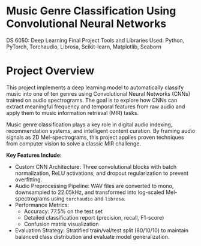 # Music Genre Classification Using Convolutional Neural Networks
DS 6050: Deep Learning Final Project
Tools and Libraries Used:  Python, PyTorch, Torchaudio, Librosa, Scikit-learn, Matplotlib, Seaborn  


# Project Overview
This project implements a deep learning model to automatically classify music into one of ten genres using Convolutional Neural Networks (CNNs) trained on audio spectrograms. The goal is to explore how CNNs can extract meaningful frequency and temporal features from raw audio and apply them to music information retrieval (MIR) tasks.

Music genre classification plays a key role in digital audio indexing, recommendation systems, and intelligent content curation. By framing audio signals as 2D Mel-spectrograms, this project applies proven techniques from computer vision to solve a classic MIR challenge.


**Key Features Include:** 
- Custom CNN Architecture: Three convolutional blocks with batch normalization, ReLU activations, and dropout regularization to prevent overfitting.
- Audio Preprocessing Pipeline: WAV files are converted to mono, downsampled to 22.05kHz, and transformed into log-scaled Mel-spectrograms using `torchaudio` and `librosa`.
- Performance Metrics:  
  - Accuracy: 77.5% on the test set  
  - Detailed classification report (precision, recall, F1-score)  
  - Confusion matrix visualization
- Evaluation Strategy: Stratified train/val/test split (80/10/10) to maintain balanced class distribution and evaluate model generalization.

